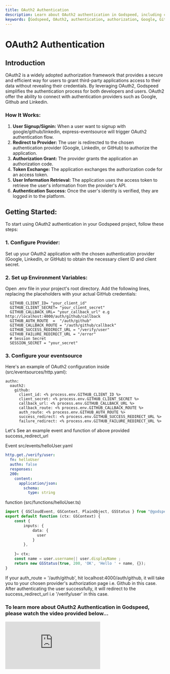 ```yaml
---
title: OAuth2 Authentication
description: Learn about OAuth2 authentication in Godspeed, including configuration, setup, and implementation.
keywords: [Godspeed, OAuth2, authentication, authorization, Google, GitHub, LinkedIn]
---
```

# OAuth2 Authentication

## Introduction
  OAuth2 is a widely adopted authorization framework that provides a secure and efficient way for users to grant third-party applications access to their data without revealing their credentials. By leveraging OAuth2, Godspeed simplifies the authentication process for both developers and users. OAuth2 offer the ability to connect with authentication providers such as Google, Github and Linkedin.

### How It Works:
1. **User Signup/Signin:** When a user want to signup with google/github/linkedin, express-eventsource will trigger OAuth2 authentication flow.
2. **Redirect to Provider:** The user is redirected to the chosen authentication provider (Google, LinkedIn, or GitHub) to authorize the application.
3. **Authorization Grant:** The provider grants the application an authorization code.
4. **Token Exchange:** The application exchanges the authorization code for an access token.
5. **User Information Retrieval:** The application uses the access token to retrieve the user's information from the provider's API.
6. **Authentication Success:** Once the user's identity is verified, they are logged in to the platform.

## Getting Started: 
  To start using OAuth2 authentication in your Godspeed project, follow these steps:

### 1. Configure Provider:
  Set up your OAuth2 application with the chosen authentication provider (Google, LinkedIn, or GitHub) to obtain the necessary client ID and client secret.

### 2. Set up Environment Variables:
  Open .env file in your project's root directory.
  Add the following lines, replacing the placeholders with your actual GitHub credentials:
  ```
    GITHUB_CLIENT_ID= "your_client_id"
    GITHUB_CLIENT_SECRET= "your_client_secret"
    GITHUB_CALLBACK_URL= "your_callback_url" e.g http://localhost:4000/auth/github/callback
    GITHUB_AUTH_ROUTE  =  "/auth/github"
    GITHUB_CALLBACK_ROUTE = "/auth/github/callback"
    GITHUB_SUCCESS_REDIRECT_URL = "/verify/user"
    GITHUB_FAILURE_REDIRECT_URL = "/error"
    # Session Secret
    SESSION_SECRET = "your_secret"
  ```
### 3. Configure your eventsource

  Here's an example of OAuth2 configuration inside  (src/eventsources/http.yaml):
  ```
  authn:
    oauth2:
      github:
        client_id: <% process.env.GITHUB_CLIENT_ID %>  
        client_secret: <% process.env.GITHUB_CLIENT_SECRET %>    
        callback_url: <% process.env.GITHUB_CALLBACK_URL %>
        callback_route: <% process.env.GITHUB_CALLBACK_ROUTE %>
        auth_route: <% process.env.GITHUB_AUTH_ROUTE %>
        success_redirect: <% process.env.GITHUB_SUCCESS_REDIRECT_URL %>
        failure_redirect: <% process.env.GITHUB_FAILURE_REDIRECT_URL %>
  ```

  Let's See an example event and function of above provided success_redirect_url 
  
  Event src/events/helloUser.yaml
  ```yaml
  http.get./verify/user:
    fn: helloUser
    authn: false
    responses:
    200:
      content:
        application/json:
          schema:
            type: string
  ```
 
  function  (src/functions/helloUser.ts)
  ```ts
  import { GSCloudEvent, GSContext, PlainObject, GSStatus } from "@godspeedsystems/core";
  export default function (ctx: GSContext) {
      const {
          inputs: {
              data: {
                user
              }
          }, 
      
      }= ctx;
      const name = user.username|| user.displayName ;
      return new GSStatus(true, 200, 'OK', 'Hello ' + name, {});  
  }
  ```
  If your auth_route = '/auth/github', hit localhost:4000/auth/github, it will take you to your chosen provider's authorization page i.e. Github in this case. 
  After authenticating the user successfully, it will redirect to the success_redirect_url i.e '/verify/user' in this case.


### To learn more about OAuth2 Authentication in Godspeed, please watch the video provided below…

<div style={{ position: 'relative', paddingBottom: '56.25%', height: 0, overflow: 'hidden' }}>
<iframe style={{ position: 'absolute', top: 0, left: 0, width: '100%', height: '100%' }} src="https://www.youtube.com/embed/ZOQ-wFkXtto?si=0PBfotFFDqAMPSAX" frameborder="0" allowfullscreen></iframe>
</div>

